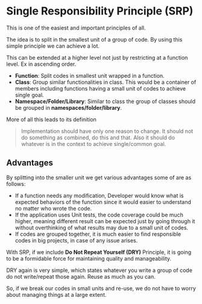 # Single Responsibility Principle (SRP)

This is one of the easiest and important principles of all.

The idea is to split in the smallest unit of a group of code. By using this simple principle we can achieve a lot.

This can be extended at a higher level not just by restricting at a function level. Ex in ascending order.

- **Function**: Split codes in smallest unit wrapped in a function.
- **Class**: Group similar functionalities in class. This would be a container of members including functions having a small unit of codes to achieve single goal.
- **Namespace/Folder/Library**: Similar to class the group of classes should be grouped in **namespaces/folder/library**.

More of all this leads to its definition

>Implementation should have only one reason to change. It should not do something as combined, do this and that. Also it should do whatever is in the context to achieve single/common goal.

## Advantages

By splitting into the smaller unit we get various advantages some of are as follows:

- If a function needs any modification, Developer would know what is expected behaviors of the function since it would easier to understand no matter who wrote the code.
- If the application uses Unit tests, the code coverage could be much higher, meaning different result can be expected just by going through it without overthinking of what results may due to a small unit of codes.
- If codes are grouped together, it is much easier to find responsible codes in big projects, in case of any issue arises.

With SRP, if we include **Do Not Repeat Yourself (DRY)** Principle, it is going to be a formidable force for maintaining quality and manageability.

DRY again is very simple, which states whatever you write a group of code do not write/repeat those again. Reuse as much as you can.

So, if we break our codes in small units and re-use, we do not have to worry about managing things at a large extent.